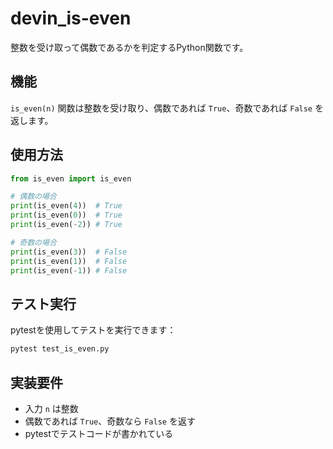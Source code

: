 # devin_is-even

整数を受け取って偶数であるかを判定するPython関数です。

## 機能

`is_even(n)` 関数は整数を受け取り、偶数であれば `True`、奇数であれば `False` を返します。

## 使用方法

```python
from is_even import is_even

# 偶数の場合
print(is_even(4))  # True
print(is_even(0))  # True
print(is_even(-2)) # True

# 奇数の場合
print(is_even(3))  # False
print(is_even(1))  # False
print(is_even(-1)) # False
```

## テスト実行

pytestを使用してテストを実行できます：

```bash
pytest test_is_even.py
```

## 実装要件

- 入力 `n` は整数
- 偶数であれば `True`、奇数なら `False` を返す
- pytestでテストコードが書かれている
